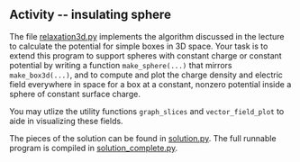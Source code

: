 ## Activity -- insulating sphere

The file [relaxation3d.py](relaxation3d.py) implements the algorithm discussed in the lecture to calculate the potential for simple boxes in 3D space. Your task is to extend this program to support spheres with constant charge or constant potential by writing a function `make_sphere(...)` that mirrors `make_box3d(...)`, and to compute and plot the charge density and electric field everywhere in space for a box at a constant, nonzero potential inside a sphere of constant surface charge.

You may utlize the utility functions `graph_slices` and `vector_field_plot` to aide in visualizing these fields.

The pieces of the solution can be found in [solution.py](solution.py). The full runnable program is compiled in [solution_complete.py](solution_complete.py).